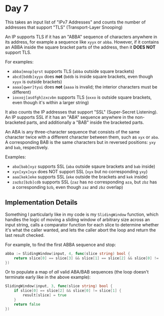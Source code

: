 # Day 7

This takes an input list of "IPv7 Addresses" and counts the number of addresses
that support "TLS" (Transport-Layer Snooping)

An IP supports TLS if it has an "ABBA" sequence of characters anywhere in its
address, for example a sequence like `xyyx` or `abba`. However, if it contains
an ABBA inside the square bracket parts of the address, then it **DOES NOT**
support TLS.

For examples:

- `abba[mnop]qrst` supports TLS (`abba` outside square brackets)
- `abcd[bddb]xyyx` does **not** (`bddb` is inside square brackets, even though
  `xyyx` is outside brackets)
- `aaaa[qwer]tyui` does **not** (`aaaa` is invalid; the interior characters
  must be different)
- `ioxxoj[asdfgh]zxcvbn` supports TLS (`oxxo` is outside square brackets,
  even though it's within a larger string)

It also counts the IP addresses that support "SSL" (Super-Secret Listening).
An IP supports SSL if it has an "ABA" sequence anywhere in the non-bracketed
parts, and additionally a "BAB" inside the bracketed parts.

An ABA is any three-character sequence that consists of the same character
twice with a different character between them, such as `xyx` or `aba`. A
corresponding BAB is the same characters but in reversed positions: `yxy` and
`bab`, respectively.

Examples:

- `aba[bab]xyz` supports SSL (`aba` outside sqaure brackets and `bab` inside)
- `xyx[xyx]xyx` does NOT support SSL (`xyx` but no corresponding `yxy`)
- `aaa[kek]eke` supports SSL (`eke` outside the brackets and `kek` inside)
- `zazbz[bzb]cdb` supports SSL (`zaz` has no corresponding `aza`, but `zbz`
  has a corresponding `bzb`, even though `zaz` and `zbz` overlap)

## Implementation Details

Something I particularly like in my code is my `SlidingWindow` function, which
handles the logic of moving a sliding window of arbitrary size across an input
string, calls a comparator function for each slice to determine whether it's
what the caller wanted, and lets the caller abort the loop and return the last
result checked.

For example, to find the first ABBA sequence and stop:

```go
abba := SlidingWindow(input, 4, func(slice string) bool {
    return slice[0] == slice[3] && slice[1] == slice[2] && slice[0] != slice[1]
})
```

Or to populate a map of *all* valid ABA/BAB sequences (the loop doesn't
terminate early like in the above example):

```go
SlidingWindow(input, 3, func(slice string) bool {
    if slice[0] == slice[2] && slice[0] != slice[1] {
        result[slice] = true
    }
    return false
})
```
